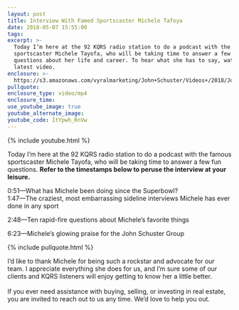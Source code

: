 ```yaml
---
layout: post
title: Interview With Famed Sportscaster Michele Tafoya
date: 2018-05-07 15:55:00
tags:
excerpt: >-
  Today I’m here at the 92 KQRS radio station to do a podcast with the famous
  sportscaster Michele Tayofa, who will be taking time to answer a few fun
  questions about her life and career. To hear what she has to say, watch my
  latest video.
enclosure: >-
  https://s3.amazonaws.com/vyralmarketing/John+Schuster/Videos+/2018/John+Schuster+Group-+Michele+Tafoya+Podcast.mp4
pullquote:
enclosure_type: video/mp4
enclosure_time:
use_youtube_image: true
youtube_alternate_image:
youtube_code: ItYpwh_RnVw
---
```


{% include youtube.html %}

Today I’m here at the 92 KQRS radio station to do a podcast with the famous sportscaster Michele Tayofa, who will be taking time to answer a few fun questions. **Refer to the timestamps below to peruse the interview at your leisure.**

0:51—What has Michele been doing since the Superbowl?<br>1:47—The craziest, most embarrassing sideline interviews Michele has ever done in any sport

2:48—Ten rapid-fire questions about Michele’s favorite things

6:23—Michele’s glowing praise for the John Schuster Group

{% include pullquote.html %}

I’d like to thank Michele for being such a rockstar and advocate for our team. I appreciate everything she does for us, and I’m sure some of our clients and KQRS listeners will enjoy getting to know her a little better.<br><br>If you ever need assistance with buying, selling, or investing in real estate, you are invited to reach out to us any time. We’d love to help you out.